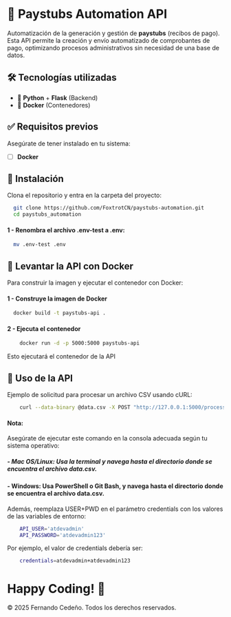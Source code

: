 # 📜 Paystubs Automation API  

Automatización de la generación y gestión de **paystubs** (recibos de pago). Esta API permite la creación y envío automatizado de comprobantes de pago, optimizando procesos administrativos sin necesidad de una base de datos.  

## 🛠️ Tecnologías utilizadas  
- 🐍 **Python** + **Flask** (Backend)  
- 🐳 **Docker** (Contenedores)  

## ✅ Requisitos previos  
Asegúrate de tener instalado en tu sistema:  
- [ ] **Docker**   

## 🚀 Instalación  
Clona el repositorio y entra en la carpeta del proyecto:  

```bash
  git clone https://github.com/FoxtrotCN/paystubs-automation.git
  cd paystubs_automation
```

#### 1 - Renombra el archivo .env-test a .env:

```bash
  mv .env-test .env
```

## 🐳 Levantar la API con Docker
Para construir la imagen y ejecutar el contenedor con Docker:

#### 1 - Construye la imagen de Docker
```bash
  docker build -t paystubs-api .
```

#### 2 - Ejecuta el contenedor
```bash
    docker run -d -p 5000:5000 paystubs-api
```
Esto ejecutará el contenedor de la API

## 📡 Uso de la API
Ejemplo de solicitud para procesar un archivo CSV usando cURL:

```bash
    curl --data-binary @data.csv -X POST "http://127.0.0.1:5000/process?country=do&credentials=USER+PWD&company=atdev"
```

#### Nota:
Asegúrate de ejecutar este comando en la consola adecuada según tu sistema operativo:

##### - Mac OS/Linux: Usa la terminal y navega hasta el directorio donde se encuentra el archivo data.csv.

#### - Windows: Usa PowerShell o Git Bash, y navega hasta el directorio donde se encuentra el archivo data.csv.

Además, reemplaza USER+PWD en el parámetro credentials con los valores de las variables de entorno:

```bash
    API_USER='atdevadmin'
    API_PASSWORD='atdevadmin123'
```

Por ejemplo, el valor de credentials debería ser:

```bash
    credentials=atdevadmin+atdevadmin123
```

# Happy Coding! 🚀
© 2025 Fernando Cedeño. Todos los derechos reservados.


